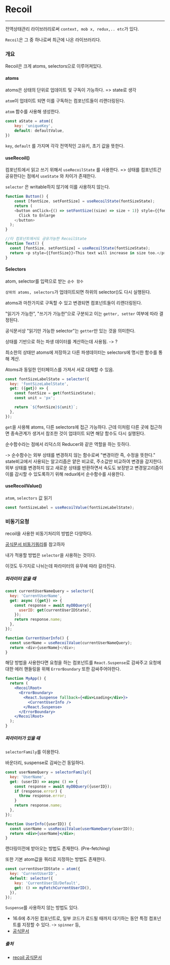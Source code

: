 # Recoil

---



전역상태관리 라이브러리로써 `context, mob x, redux,.. etc`가 있다.

`Recoil`은 그 중 하나로써 최근에 나온 라이브러리다.





### 개요

Recoil은 크게 atoms, selectors으로 이루어져있다.



#### atoms

atoms은 상태의 단위로 업데이트 및 구독이 가능하다. => state로 생각

`atom`이 업데이트 되면 이를 구독하는 컴포넌트들이 리랜더링된다.

`atom` 함수를 사용해 생성한다.

```js
const aState = atom({
	key: 'uniqueKey',
	default: defaultValue,
})
```

`key`, `default` 를 가지며 각각 전역적인 고유키, 초기 값을 뜻한다.



#### useRecoil()

컴포넌트에서 읽고 쓰기 위해서 `useRecoilState` 를 사용한다. => 상태를 컴포넌트간 공유한다는 점에서 `useState` 와 차이가 존재한다.

`selector` 은 writable하지 않기에 이를 사용하지 않는다.

```js
function Button() {
	const [fontSize, setFontSize] = useRecoilState(fontSizeState);
    return (
    <button onClick={() => setFontSize((size) => size + 1)} style={{fontSize}}>
      Click to Enlarge
    </button>
  );
}

//타 컴포넌트에서도 공유가능한 RecoilState
function Text() {
  const [fontSize, setFontSize] = useRecoilState(fontSizeState);
  return <p style={{fontSize}}>This text will increase in size too.</p>;
}
```



#### Selectors

atom, selector를 입력으로 받는 `순수 함수`

`상위의 atoms, selectors`가 업데이트되면 하위의 selector()도 다시 실행된다.

atoms과 마찬가지로 구독할 수 있고 변경되면 컴포넌트들이 리랜더링된다.

"읽기가 가능한", "쓰기가 가능한"으로 구분되고 이는 `getter, setter` 여부에 따라 결정된다.

공식문서상 "읽기만 가능한 selector"는 `getter`만 있는 것을 의미한다. 

상태를 기반으로 하는 파생 데이터를 계산하는데 사용됨. -> ?

최소한의 상태만 atoms에 저장하고 다른 파생데이터는 selectors에 명시한 함수를 통해 계산.

Atoms과 동일한 인터페이스를 가져서 서로 대체할 수 있음.

```js
const fontSizeLabelState = selector({
  key: 'fontSizeLabelState',
  get: ({get}) => {
    const fontSize = get(fontSizeState);
    const unit = 'px';

    return `${fontSize}${unit}`;
  },
});
```

`get`을 사용해 atoms, 다른 selectors에 접근 가능하다. 근데 이처럼 다른 곳에 접근하면 종속관계가 생겨서 참조한 것이 업데이트 되면 해당 함수도 다시 실행된다.

순수함수라는 점에서 리덕스의 Reducer와 같은 역할을 하는 듯하다.

-> 순수함수는 외부 상태를 변경하지 않는 함수로써 "변경이란 즉, 수정을 뜻한다." state비교에서 사용되는 알고리즘은 얕은 비교로, 주소값만 비교하여 변경을 감지한다. 외부 상태를 변경하지 않고 새로운 상태를 반환하면서 속도도 보장받고 변경알고리즘이 이를 감시할 수 있도록하기 위해 redux에서 순수함수를 사용한다.



#### useRecoilValue()

`atom`, `selectors` 값 읽기

```js
const fontSizeLabel = useRecoilValue(fontSizeLabelState);
```







### 비동기요청



recoil을 사용한 비동기처리의 방법은 다양하다.

[공식문서 비동기쿼리](https://recoiljs.org/ko/docs/guides/asynchronous-data-queries)를 참고하자



내가 적용할 방법은 `selector`을 사용하는 것이다.

이것도 두가지로 나뉘는데 파라미터의 유무에 따라 갈라진다.



##### 파라미터 없을 때

```js
const currentUserNameQuery = selector({
  key: 'CurrentUserName',
  get: async ({get}) => {
    const response = await myDBQuery({
      userID: get(currentUserIDState),
    });
    return response.name;
  },
});

function CurrentUserInfo() {
  const userName = useRecoilValue(currentUserNameQuery);
  return <div>{userName}</div>;
}
```

해당 방법을 사용한다면 요청을 하는 컴포넌트를 `React.Suspense`로 감싸주고 요청에 대한 에러 핸들링을 위해 `ErrorBoundary` 또한 감싸주어야한다.

```jsx
function MyApp() {
  return (
    <RecoilRoot>
      <ErrorBoundary>
        <React.Suspense fallback={<div>Loading</div>}>
          <CurrentUserInfo />
        </React.Suspense>
      </ErrorBoundary>
    </RecoilRoot>
  );
}
```



##### 파라미터가 있을 때

`selectorFamily`를 이용한다.

바운더리, suspense로 감싸는건 동일하다.

```jsx
const userNameQuery = selectorFamily({
  key: 'UserName',
  get: (userID) => async () => {
    const response = await myDBQuery({userID});
    if (response.error) {
      throw response.error;
    }
    return response.name;
  },
});

function UserInfo({userID}) {
  const userName = useRecoilValue(userNameQuery(userID));
  return <div>{userName}</div>;
}
```



랜더링이전에 받아오는 방법도 존재한다. (Pre-fetching)

또한 기본 atom값을 쿼리로 지정하는 방법도 존재한다.

```jsx
const currentUserIDState = atom({
  key: 'CurrentUserID',
  default: selector({
    key: 'CurrentUserID/Default',
    get: () => myFetchCurrentUserID(),
  }),
});
```



`Suspense`를 사용하지 않는 방법도 있다.

- 16.6에 추가된 컴포넌트로, 일부 코드가 로드될 때까지 대기하는 동안 특정 컴포넌트를 지정할 수 있다. -> `spinner` 등,
- [공식문서](https://reactjs.org/docs/concurrent-mode-suspense.html)





##### 출처

- [recoil 공식문서](https://recoiljs.org/)



